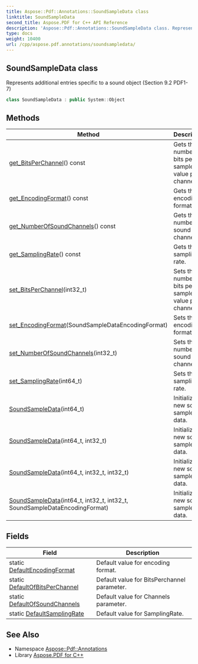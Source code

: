 ```yaml
---
title: Aspose::Pdf::Annotations::SoundSampleData class
linktitle: SoundSampleData
second_title: Aspose.PDF for C++ API Reference
description: 'Aspose::Pdf::Annotations::SoundSampleData class. Represents additional entries specific to a sound object (Section 9.2 PDF1-7) in C++.'
type: docs
weight: 10400
url: /cpp/aspose.pdf.annotations/soundsampledata/
---
```

## SoundSampleData class


Represents additional entries specific to a sound object (Section 9.2 PDF1-7)

```cpp
class SoundSampleData : public System::Object
```

## Methods

| Method | Description |
| --- | --- |
| [get_BitsPerChannel](./get_bitsperchannel/)() const | Gets the number of bits per sample value per channel. |
| [get_EncodingFormat](./get_encodingformat/)() const | Gets the encoding format. |
| [get_NumberOfSoundChannels](./get_numberofsoundchannels/)() const | Gets the number of sound channels. |
| [get_SamplingRate](./get_samplingrate/)() const | Gets the sampling rate. |
| [set_BitsPerChannel](./set_bitsperchannel/)(int32_t) | Sets the number of bits per sample value per channel. |
| [set_EncodingFormat](./set_encodingformat/)(SoundSampleDataEncodingFormat) | Sets the encoding format. |
| [set_NumberOfSoundChannels](./set_numberofsoundchannels/)(int32_t) | Sets the number of sound channels. |
| [set_SamplingRate](./set_samplingrate/)(int64_t) | Sets the sampling rate. |
| [SoundSampleData](./soundsampledata/)(int64_t) | Initializes new sound sample data. |
| [SoundSampleData](./soundsampledata/)(int64_t, int32_t) | Initializes new sound sample data. |
| [SoundSampleData](./soundsampledata/)(int64_t, int32_t, int32_t) | Initializes new sound sample data. |
| [SoundSampleData](./soundsampledata/)(int64_t, int32_t, int32_t, SoundSampleDataEncodingFormat) | Initializes new sound sample data. |
## Fields

| Field | Description |
| --- | --- |
| static [DefaultEncodingFormat](./defaultencodingformat/) | Default value for encoding format. |
| static [DefaultOfBitsPerChannel](./defaultofbitsperchannel/) | Default value for BitsPerchannel parameter. |
| static [DefaultOfSoundChannels](./defaultofsoundchannels/) | Default value for Channels parameter. |
| static [DefaultSamplingRate](./defaultsamplingrate/) | Default value for SamplingRate. |
## See Also

* Namespace [Aspose::Pdf::Annotations](../)
* Library [Aspose.PDF for C++](../../)
